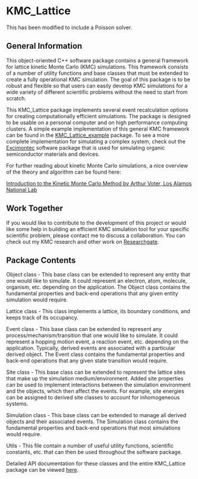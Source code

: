 # KMC_Lattice
This has been modified to include a Poisson solver.

## General Information
This object-oriented C++ software package contains a general framework for lattice kinetic Monte Carlo (KMC) simulations. 
This framework consists of a number of utility functions and base classes that must be extended to create a fully operational KMC simulation. 
The goal of this package is to be robust and flexible so that users can easily develop KMC simulations for a wide variety of different scientific problems without the need to start from scratch.

This KMC_Lattice package implements several event recalculation options for creating computationally efficient simulations. 
The package is designed to be usable on a personal computer and on high performance computing clusters. 
A simple example implementation of this general KMC framework can be found in the [KMC_Lattice_example](https://github.com/MikeHeiber/KMC_Lattice_example) package. 
To see a more complete implementation for simulating a complex system, check out the [Excimontec](https://github.com/MikeHeiber/Excimontec) software package that is used for simulating organic semiconductor materials and devices.

For further reading about kinetic Monte Carlo simulations, a nice overview of the theory and algorithm can be found here:

[Introduction to the Kinetic Monte Carlo Method by Arthur Voter, Los Alamos National Lab](http://www.fml.t.u-tokyo.ac.jp/~izumi/CMS/MC/Introduction_kMC.pdf)

## Work Together

If you would like to contribute to the development of this project or would like some help in building an efficient KMC simulation tool for your specific scientific problem, please contact me to discuss a collaboration. 
You can check out my KMC research and other work on [Researchgate](https://www.researchgate.net/profile/Michael_Heiber).

## Package Contents

Object class - This base class can be extended to represent any entity that one would like to simulate. 
It could represent an electron, atom, molecule, organism, etc. depending on the application. 
The Object class contains the fundamental properties and back-end operations that any given entity simulation would require.

Lattice class - This class implements a lattice, its boundary conditions, and keeps track of its occupancy.

Event class - This base class can be extended to represent any process/mechanism/transition that one would like to simulate. 
It could represent a hopping motion event, a reaction event, etc. depending on the application. 
Typically, derived events are associated with a particular derived object. 
The Event class contains the fundamental properties and back-end operations that any given state transition would require.

Site class - This base class can be extended to represent the lattice sites that make up the simulation medium/environment. 
Added site properties can be used to implement interactions between the simulation environment and the objects, which then affect the events. 
For example, site energies can be assigned to derived site classes to account for inhomogeneous systems.

Simulation class - This base class can be extended to manage all derived objects and their associated events. 
The Simulation class contains the fundamental properties and back-end operations that most simulations would require.

Utils - This file contain a number of useful utility functions, scientific constants, etc. that can then be used throughout the software package.

Detailed API documentation for these classes and the entire KMC_Lattice package can be viewed [here](https://mikeheiber.github.io/KMC_Lattice/).
